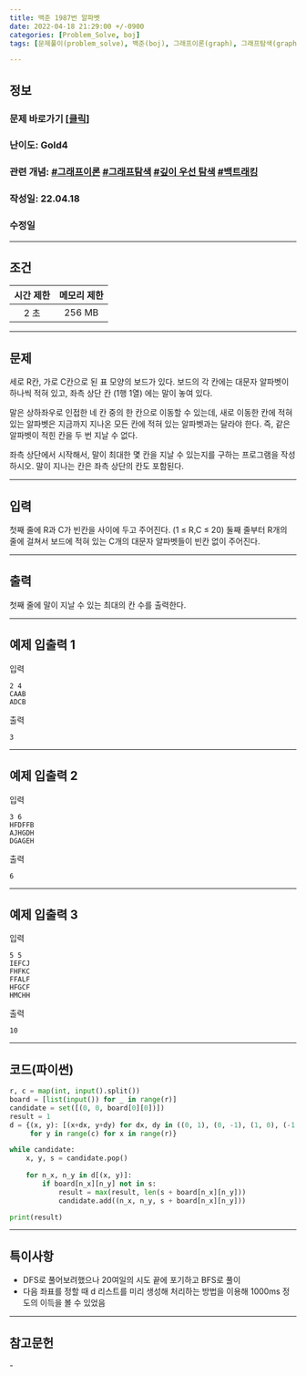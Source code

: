 ```yaml
---
title: 백준 1987번 알파벳
date: 2022-04-18 21:29:00 +/-0900
categories: [Problem_Solve, boj]
tags: [문제풀이(problem_solve), 백준(boj), 그래프이론(graph), 그래프탐색(graph_search), 깊이우선탐색(depth_first_search), 백트래킹(backtracking)]

---
```

## 정보
### 문제 바로가기 [[클릭](https://www.acmicpc.net/problem/1987)]
### 난이도: Gold4
### 관련 개념:  [#그래프이론](https://www.acmicpc.net/problemset?sort=ac_desc&algo=7) [#그래프탐색](https://www.acmicpc.net/problemset?sort=ac_desc&algo=11) [#깊이 우선 탐색](https://www.acmicpc.net/problemset?sort=ac_desc&algo=127) [#백트래킹](https://www.acmicpc.net/problemset?sort=ac_desc&algo=5)
### 작성일: 22.04.18
### 수정일

---
## 조건

시간 제한|메모리 제한
:---:|:---:
2 초|256 MB

---
## 문제
세로 R칸, 가로 C칸으로 된 표 모양의 보드가 있다. 보드의 각 칸에는 대문자 알파벳이 하나씩 적혀 있고, 좌측 상단 칸 (1행 1열) 에는 말이 놓여 있다.

말은 상하좌우로 인접한 네 칸 중의 한 칸으로 이동할 수 있는데, 새로 이동한 칸에 적혀 있는 알파벳은 지금까지 지나온 모든 칸에 적혀 있는 알파벳과는 달라야 한다. 즉, 같은 알파벳이 적힌 칸을 두 번 지날 수 없다.

좌측 상단에서 시작해서, 말이 최대한 몇 칸을 지날 수 있는지를 구하는 프로그램을 작성하시오. 말이 지나는 칸은 좌측 상단의 칸도 포함된다.

---
## 입력
첫째 줄에 R과 C가 빈칸을 사이에 두고 주어진다. (1 ≤ R,C ≤ 20) 둘째 줄부터 R개의 줄에 걸쳐서 보드에 적혀 있는 C개의 대문자 알파벳들이 빈칸 없이 주어진다.

---
## 출력
첫째 줄에 말이 지날 수 있는 최대의 칸 수를 출력한다.

---
## 예제 입출력 1
입력
```
2 4
CAAB
ADCB
```

출력
```
3
```

---
## 예제 입출력 2
입력
```
3 6
HFDFFB
AJHGDH
DGAGEH
```

출력
```
6
```

---
## 예제 입출력 3
입력
```
5 5
IEFCJ
FHFKC
FFALF
HFGCF
HMCHH
```

출력
```
10
```

---
## 코드(파이썬)
```python
r, c = map(int, input().split())
board = [list(input()) for _ in range(r)]
candidate = set([(0, 0, board[0][0])])
result = 1
d = {(x, y): [(x+dx, y+dy) for dx, dy in ((0, 1), (0, -1), (1, 0), (-1, 0)) if 0<=x+dx<=r-1 and 0<=y+dy<=c-1]\
     for y in range(c) for x in range(r)}

while candidate:
    x, y, s = candidate.pop()
    
    for n_x, n_y in d[(x, y)]:
        if board[n_x][n_y] not in s:
            result = max(result, len(s + board[n_x][n_y]))
            candidate.add((n_x, n_y, s + board[n_x][n_y]))

print(result)

```

---
## 특이사항
- DFS로 풀어보려했으나 20여일의 시도 끝에 포기하고 BFS로 풀이
- 다음 좌표를 정할 때 d 리스트를 미리 생성해 처리하는 방법을 이용해 1000ms 정도의 이득을 볼 수 있었음

---
## 참고문헌
\-
